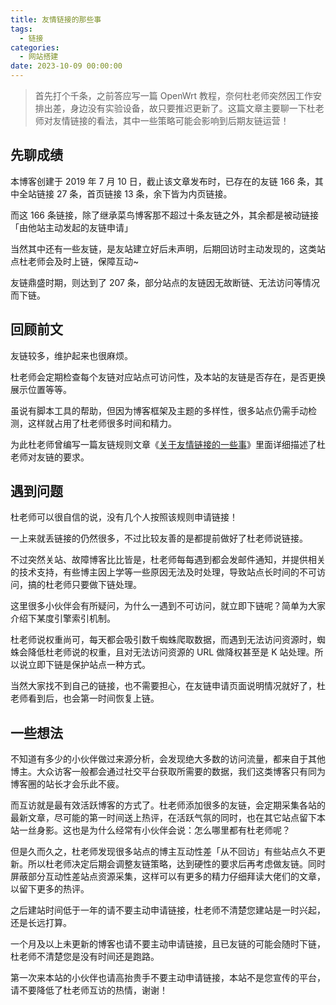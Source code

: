```yaml
---
title: 友情链接的那些事
tags:
  - 链接
categories:
  - 网站搭建
date: 2023-10-09 00:00:00
---
```


> 首先打个千条，之前答应写一篇 OpenWrt 教程，奈何杜老师突然因工作安排出差，身边没有实验设备，故只要推迟更新了。这篇文章主要聊一下杜老师对友情链接的看法，其中一些策略可能会影响到后期友链运营！

<!-- more -->

## 先聊成绩

本博客创建于 2019 年 7 月 10 日，截止该文章发布时，已存在的友链 166 条，其中全站链接 27 条，首页链接 13 条，余下皆为内页链接。

而这 166 条链接，除了继承菜鸟博客那不超过十条友链之外，其余都是被动链接「由他站主动发起的友链申请」

当然其中还有一些友链，是友站建立好后未声明，后期回访时主动发现的，这类站点杜老师会及时上链，保障互动~

友链鼎盛时期，则达到了 207 条，部分站点的友链因无故断链、无法访问等情况而下链。

## 回顾前文

友链较多，维护起来也很麻烦。

杜老师会定期检查每个友链对应站点可访问性，及本站的友链是否存在，是否更换展示位置等等。

虽说有脚本工具的帮助，但因为博客框架及主题的多样性，很多站点仍需手动检测，这样就占用了杜老师很多时间和精力。

为此杜老师曾编写一篇友链规则文章《[关于友情链接的一些事](https://dusays.com/506/)》里面详细描述了杜老师对友链的要求。

## 遇到问题

杜老师可以很自信的说，没有几个人按照该规则申请链接！

一上来就丢链接的仍然很多，不过比较友善的是都提前做好了杜老师说链接。

不过突然关站、故障博客比比皆是，杜老师每每遇到都会发邮件通知，并提供相关的技术支持，有些博主因上学等一些原因无法及时处理，导致站点长时间的不可访问，搞的杜老师只要做下链处理。

这里很多小伙伴会有所疑问，为什么一遇到不可访问，就立即下链呢？简单为大家介绍下某度引擎索引机制。

杜老师说权重尚可，每天都会吸引数千蜘蛛爬取数据，而遇到无法访问资源时，蜘蛛会降低杜老师说的权重，且对无法访问资源的 URL 做降权甚至是 K 站处理。所以说立即下链是保护站点一种方式。

当然大家找不到自己的链接，也不需要担心，在友链申请页面说明情况就好了，杜老师看到后，也会第一时间恢复上链。

## 一些想法

不知道有多少的小伙伴做过来源分析，会发现绝大多数的访问流量，都来自于其他博主。大众访客一般都会通过社交平台获取所需要的数据，我们这类博客只有同为博客圈的站长才会乐此不疲。

而互访就是最有效活跃博客的方式了。杜老师添加很多的友链，会定期采集各站的最新文章，尽可能的第一时间送上热评，在活跃气氛的同时，也在其它站点留下本站一丝身影。这也是为什么经常有小伙伴会说：怎么哪里都有杜老师呢？

但是久而久之，杜老师发现很多站点的博主互动性差「从不回访」有些站点久不更新。所以杜老师决定后期会调整友链策略，达到硬性的要求后再考虑做友链。同时屏蔽部分互动性差站点资源采集，这样可以有更多的精力仔细拜读大佬们的文章，以留下更多的热评。

之后建站时间低于一年的请不要主动申请链接，杜老师不清楚您建站是一时兴起，还是长远打算。

一个月及以上未更新的博客也请不要主动申请链接，且已友链的可能会随时下链，杜老师不清楚您是没有时间还是跑路。

第一次来本站的小伙伴也请高抬贵手不要主动申请链接，本站不是您宣传的平台，请不要降低了杜老师互访的热情，谢谢！